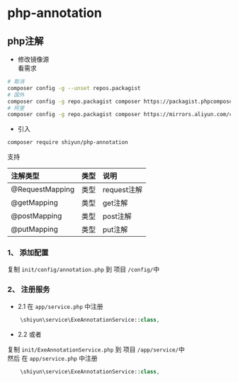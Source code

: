 # php-annotation

## php注解

- 修改镜像源  
看需求

```sh
# 取消
composer config -g --unset repos.packagist
# 国外
composer config -g repo.packagist composer https://packagist.phpcomposer.com
# 阿里
composer config -g repo.packagist composer https://mirrors.aliyun.com/composer/
```

- 引入

```sh
composer require shiyun/php-annotation
```

支持

| 注解类型        | 类型 | 说明        |
| :-------------- | :--- | :---------- |
| @RequestMapping | 类型 | request注解 |  |
| @getMapping     | 类型 | get注解     |  |
| @postMapping    | 类型 | post注解    |  |
| @putMapping     | 类型 | put注解     |  |


### 1、 添加配置

复制 ` init/config/annotation.php ` 到 项目 `/config/`中

### 2、 注册服务

- 2.1 在 `app/service.php` 中注册 
```php
    \shiyun\service\ExeAnnotationService::class,
```


- 2.2 或者 

复制 ` init/ExeAnnotationService.php ` 到 项目 `/app/service/`中  
然后 在 `app/service.php` 中注册 

```php
    \shiyun\service\ExeAnnotationService::class,
```



